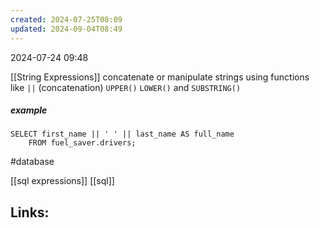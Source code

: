 ```yaml
---
created: 2024-07-25T08:09
updated: 2024-09-04T08:49
---
```

2024-07-24 09:48

[[String Expressions]] concatenate or manipulate strings using functions like `||` (concatenation) `UPPER()` `LOWER()` and `SUBSTRING()`

##### example
```
SELECT first_name || ' ' || last_name AS full_name 
	FROM fuel_saver.drivers;
```

#database 

 [[sql expressions]] [[sql]]
## Links:



